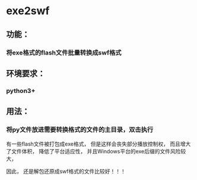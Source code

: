 # exe2swf

## 功能：
###    将exe格式的flash文件批量转换成swf格式

## 环境要求：
###    python3+

## 用法：
###    将py文件放进需要转换格式的文件的主目录，双击执行

有一些flash文件被打包成exe格式，
但是这样会丧失部分播放控制权，
而且增大了文件体积，
降低了平台适应性，
并且Windows平台的exe后缀的文件风险较大，

因此，
还是解包还原成swf格式的文件比较好！！！
